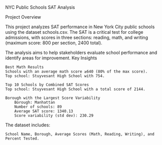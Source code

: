 NYC Public Schools SAT Analysis

Project Overview

This project analyzes SAT performance in New York City public schools using the dataset schools.csv. The SAT is a critical test for college admissions, with scores in three sections: reading, math, and writing (maximum score: 800 per section, 2400 total).

The analysis aims to help stakeholders evaluate school performance and identify areas for improvement.
Key Insights

    Best Math Results
    Schools with an average math score ≥640 (80% of the max score).
    Top school: Stuyvesant High School with 754.

    Top 10 Schools by Combined SAT Scores
    Top school: Stuyvesant High School with a total score of 2144.

    Borough with the Largest Score Variability
        Borough: Manhattan
        Number of schools: 89
        Average SAT score: 1340.13
        Score variability (std dev): 230.29


The dataset includes:

    School Name, Borough, Average Scores (Math, Reading, Writing), and Percent Tested.

